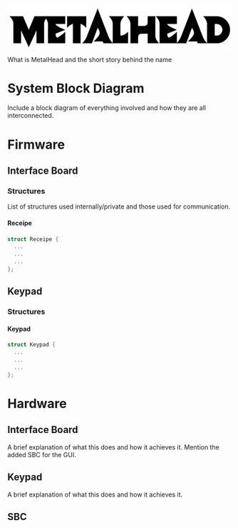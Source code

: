 ![MetalHead](docs/assets/metalhead.png)

What is MetalHead and the short story behind the name

# System Block Diagram
Include a block diagram of everything involved and how they are all interconnected.

# Firmware
## Interface Board
### Structures
List of structures used internally/private and those used for communication.
#### Receipe
```C
struct Receipe {
  ...
  ...
  ...
};
```
## Keypad
### Structures
#### Keypad
```C
struct Keypad {
  ...
  ...
  ...
};
```

# Hardware
## Interface Board
A brief explanation of what this does and how it achieves it. Mention the added SBC for the GUI.
## Keypad
A brief explanation of what this does and how it achieves it. 
## SBC